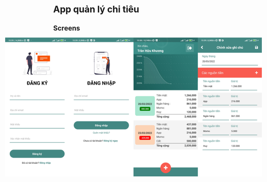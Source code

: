 # App quản lý chi tiêu

## Screens

<div style="display: flex; justify-content: center">

<img style="width: 40%" src="./screenshots/sc1.jpg" />

<img style="width: 40%" src="./screenshots/sc2.jpg" />

<img style="width: 40%" src="./screenshots/sc3.jpg" />

<img style="width: 40%" src="./screenshots/sc4.jpg" />

</div>
